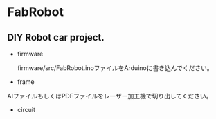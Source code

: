 # FabRobot

## DIY Robot car project.

- firmware

  firmware/src/FabRobot.inoファイルをArduinoに書き込んでください。
- frame

AIファイルもしくはPDFファイルをレーザー加工機で切り出してください。

- circuit
